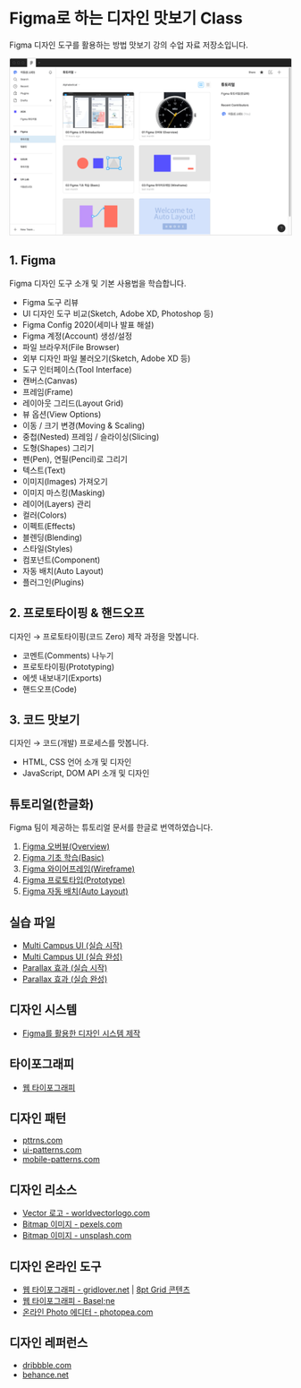# Figma로 하는 디자인 맛보기 Class

Figma 디자인 도구를 활용하는 방법 맛보기 강의 수업 자료 저장소입니다.

<img src="_/figma-course.png" alt style="border: 1px solid #ddd"/>

## 1. Figma

Figma 디자인 도구 소개 및 기본 사용법을 학습합니다.

- Figma 도구 리뷰
- UI 디자인 도구 비교(Sketch, Adobe XD, Photoshop 등)
- Figma Config 2020(세미나 발표 해설)
- Figma 계정(Account) 생성/설정
- 파일 브라우저(File Browser)
- 외부 디자인 파일 불러오기(Sketch, Adobe XD 등)
- 도구 인터페이스(Tool Interface)
- 캔버스(Canvas)
- 프레임(Frame)
- 레이아웃 그리드(Layout Grid)
- 뷰 옵션(View Options)
- 이동 / 크기 변경(Moving & Scaling)
- 중첩(Nested) 프레임 / 슬라이싱(Slicing)
- 도형(Shapes) 그리기
- 펜(Pen), 연필(Pencil)로 그리기
- 텍스트(Text)
- 이미지(Images) 가져오기
- 이미지 마스킹(Masking)
- 레이어(Layers) 관리
- 컬러(Colors)
- 이펙트(Effects)
- 블렌딩(Blending)
- 스타일(Styles)
- 컴포넌트(Component)
- 자동 배치(Auto Layout)
- 플러그인(Plugins)

## 2. 프로토타이핑 & 핸드오프

디자인 → 프로토타이핑(코드 Zero) 제작 과정을 맛봅니다.

- 코멘트(Comments) 나누기
- 프로토타이핑(Prototyping)
- 에셋 내보내기(Exports)
- 핸드오프(Code)

## 3. 코드 맛보기

디자인 → 코드(개발) 프로세스를 맛봅니다.

- HTML, CSS 언어 소개 및 디자인
- JavaScript, DOM API 소개 및 디자인

## 튜토리얼(한글화)

Figma 팀이 제공하는 튜토리얼 문서를 한글로 번역하였습니다.

1. [Figma 오버뷰(Overview)](https://www.figma.com/file/Ed5sC3qorDVWgiCt64qZEM/01-Figma-%EC%98%A4%EB%B2%84%EB%B7%B0-Overview)
1. [Figma 기초 학습(Basic)](https://www.figma.com/file/crVSINy2eVZ4x7kvzXd6rb/02-Figma-%EA%B8%B0%EC%B4%88-%ED%95%99%EC%8A%B5-Basic)
1. [Figma 와이어프레임(Wireframe)](https://www.figma.com/file/RUrkutbkXO5zpsY0oqKYXE/03-Figma-%EC%99%80%EC%9D%B4%EC%96%B4%ED%94%84%EB%A0%88%EC%9E%84-Wireframe)
1. [Figma 프로토타입(Prototype)](https://www.figma.com/file/us6xovlKt0GLd6ZBbiuF9Y/04-Figma-%ED%94%84%EB%A1%9C%ED%86%A0%ED%83%80%EC%9E%85-Prototype)
1. [Figma 자동 배치(Auto Layout)](https://www.figma.com/file/4uQA39FDevPRDQo2cdt2cG/05-Figma-%EC%9E%90%EB%8F%99-%EB%B0%B0%EC%B9%98-Auto-Layout)

## 실습 파일

- [Multi Campus UI (실습 시작)](https://www.figma.com/file/oeC5IV5WsuUxkJ5Qh56nbd/Multi-Campus-UI-%EC%8B%A4%EC%8A%B5%EC%8B%9C%EC%9E%91)
- [Multi Campus UI (실습 완성)](https://www.figma.com/file/SGmYm8IfdRXpASo3vp4r3L/Multi-Campus-UI-%EC%8B%A4%EC%8A%B5%EC%99%84%EC%84%B1)
- [Parallax 효과 (실습 시작)](https://www.figma.com/file/VGB3b1kWp60Y20YaLJ6IEe/Parallax-%ED%9A%A8%EA%B3%BC-%EC%8B%A4%EC%8A%B5-%EC%8B%9C%EC%9E%91)
- [Parallax 효과 (실습 완성)](https://www.figma.com/file/THBQt5XoqDFOhrQ1yYWjZA/Parallax-%ED%9A%A8%EA%B3%BC-%EC%8B%A4%EC%8A%B5-%EC%99%84%EC%84%B1)

## 디자인 시스템

- [Figma를 활용한 디자인 시스템 제작](./DesignSystem/README.md)

## 타이포그래피

- [웹 타이포그래피](./WebTypography/README.md)

## 디자인 패턴 

- [pttrns.com](https://pttrns.com)
- [ui-patterns.com](https://ui-patterns.com/patterns)
- [mobile-patterns.com](https://www.mobile-patterns.com/)

## 디자인 리소스

- [Vector 로고 - worldvectorlogo.com](https://worldvectorlogo.com)
- [Bitmap 이미지 - pexels.com](https://pexels.com)
- [Bitmap 이미지 - unsplash.com](https://unsplash.com)

## 디자인 온라인 도구

- [웹 타이포그래피 - gridlover.net](https://www.gridlover.net/try) | [8pt Grid 콘텐츠](https://gist.github.com/yamoo9/19ed3b70982d2e5be0cee0d79536d553#file-gridlover-markdown-txt)
- [웹 타이포그래피 - Basel;ne](http://b4d455.fr/basel)
- [온라인 Photo 에디터 - photopea.com](https://photopea.com)

## 디자인 레퍼런스

- [dribbble.com](https://dribbble.com)
- [behance.net](https://behance.net)